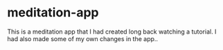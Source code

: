 # meditation-app
This is a meditation app that I had created long back watching a tutorial. I had also made some of my own changes in the app..
